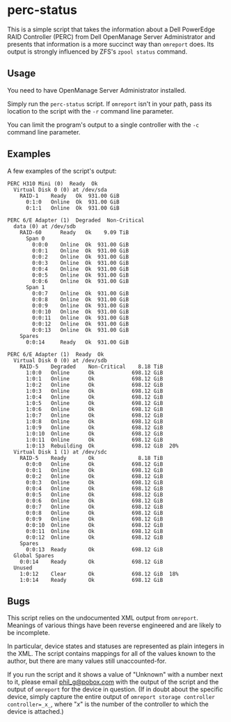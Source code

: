 # perc-status

This is a simple script that takes the information about a Dell
PowerEdge RAID Controller (PERC) from Dell OpenManage Server
Administrator and presents that information is a more succinct way
than `omreport` does.  Its output is strongly influenced by ZFS's
`zpool status` command.

## Usage

You need to have OpenManage Server Administrator installed.

Simply run the `perc-status` script.  If `omreport` isn't in your
path, pass its location to the script with the `-r` command line
parameter.

You can limit the program's output to a single controller with the
`-c` command line parameter.

## Examples

A few examples of the script's output:

```
PERC H310 Mini (0)  Ready  Ok
  Virtual Disk 0 (0) at /dev/sda
    RAID-1    Ready   Ok  931.00 GiB
      0:1:0   Online  Ok  931.00 GiB
      0:1:1   Online  Ok  931.00 GiB
```

```
PERC 6/E Adapter (1)  Degraded  Non-Critical
  data (0) at /dev/sdb
    RAID-60      Ready   Ok    9.09 TiB
      Span 0
        0:0:0    Online  Ok  931.00 GiB
        0:0:1    Online  Ok  931.00 GiB
        0:0:2    Online  Ok  931.00 GiB
        0:0:3    Online  Ok  931.00 GiB
        0:0:4    Online  Ok  931.00 GiB
        0:0:5    Online  Ok  931.00 GiB
        0:0:6    Online  Ok  931.00 GiB
      Span 1
        0:0:7    Online  Ok  931.00 GiB
        0:0:8    Online  Ok  931.00 GiB
        0:0:9    Online  Ok  931.00 GiB
        0:0:10   Online  Ok  931.00 GiB
        0:0:11   Online  Ok  931.00 GiB
        0:0:12   Online  Ok  931.00 GiB
        0:0:13   Online  Ok  931.00 GiB
    Spares
      0:0:14     Ready   Ok  931.00 GiB
```

```
PERC 6/E Adapter (1)  Ready  Ok
  Virtual Disk 0 (0) at /dev/sdb
    RAID-5    Degraded    Non-Critical    8.18 TiB
      1:0:0   Online      Ok            698.12 GiB
      1:0:1   Online      Ok            698.12 GiB
      1:0:2   Online      Ok            698.12 GiB
      1:0:3   Online      Ok            698.12 GiB
      1:0:4   Online      Ok            698.12 GiB
      1:0:5   Online      Ok            698.12 GiB
      1:0:6   Online      Ok            698.12 GiB
      1:0:7   Online      Ok            698.12 GiB
      1:0:8   Online      Ok            698.12 GiB
      1:0:9   Online      Ok            698.12 GiB
      1:0:10  Online      Ok            698.12 GiB
      1:0:11  Online      Ok            698.12 GiB
      1:0:13  Rebuilding  Ok            698.12 GiB  20%
  Virtual Disk 1 (1) at /dev/sdc
    RAID-5    Ready       Ok              8.18 TiB
      0:0:0   Online      Ok            698.12 GiB
      0:0:1   Online      Ok            698.12 GiB
      0:0:2   Online      Ok            698.12 GiB
      0:0:3   Online      Ok            698.12 GiB
      0:0:4   Online      Ok            698.12 GiB
      0:0:5   Online      Ok            698.12 GiB
      0:0:6   Online      Ok            698.12 GiB
      0:0:7   Online      Ok            698.12 GiB
      0:0:8   Online      Ok            698.12 GiB
      0:0:9   Online      Ok            698.12 GiB
      0:0:10  Online      Ok            698.12 GiB
      0:0:11  Online      Ok            698.12 GiB
      0:0:12  Online      Ok            698.12 GiB
    Spares
      0:0:13  Ready       Ok            698.12 GiB
  Global Spares
    0:0:14    Ready       Ok            698.12 GiB
  Unused
    1:0:12    Clear       Ok            698.12 GiB  18%
    1:0:14    Ready       Ok            698.12 GiB
```

## Bugs

This script relies on the undocumented XML output from `omreport`.
Meanings of various things have been reverse engineered and are likely
to be incomplete.

In particular, device states and statuses are represented as plain
integers in the XML.  The script contains mappings for all of the
values known to the author, but there are many values still
unaccounted-for.

If you run the script and it shows a value of "Unknown" with a number
next to it, please email phil_g@pobox.com with the output of the
script and the output of `omreport` for the device in question.  (If
in doubt about the specific device, simply capture the entire output
of `omreport storage controller controller=_x_`, where "_x_" is the
number of the controller to which the device is attached.)
